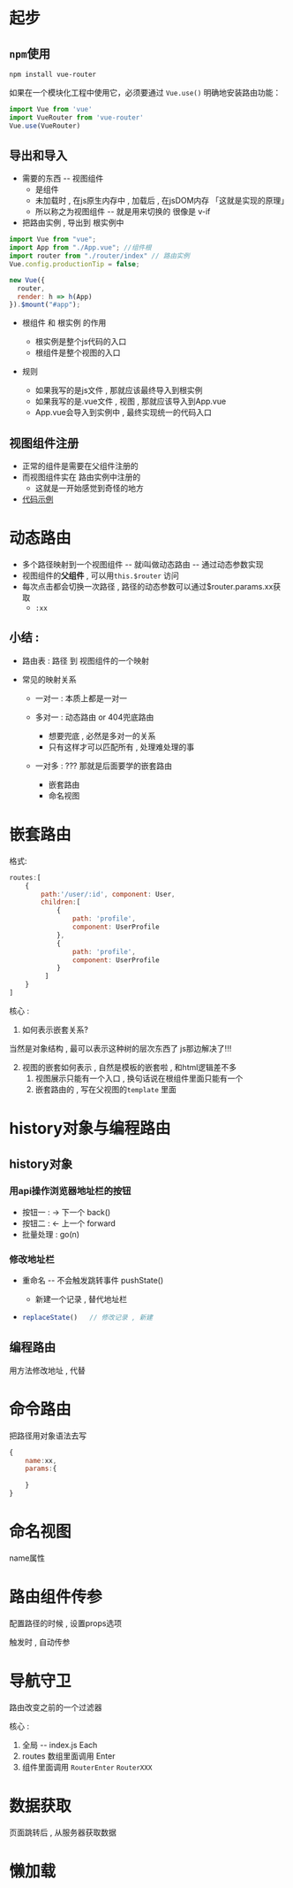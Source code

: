 # 起步

## `npm`使用

```bash
npm install vue-router
```

如果在一个模块化工程中使用它，必须要通过 `Vue.use()` 明确地安装路由功能：

```js
import Vue from 'vue'
import VueRouter from 'vue-router'
Vue.use(VueRouter)
```



## 导出和导入

- 需要的东西 -- 视图组件
  - 是组件 
  -  未加载时 , 在js原生内存中 , 加载后 , 在jsDOM内存  「这就是实现的原理」
  - 所以称之为视图组件 -- 就是用来切换的  很像是 v-if
- 把路由实例 , 导出到 根实例中

```js
import Vue from "vue";
import App from "./App.vue"; //组件根
import router from "./router/index" // 路由实例
Vue.config.productionTip = false;

new Vue({
  router,
  render: h => h(App)
}).$mount("#app");

```

- 根组件 和 根实例 的作用
  - 根实例是整个js代码的入口
  - 根组件是整个视图的入口

- 规则
  - 如果我写的是js文件 , 那就应该最终导入到根实例
  - 如果我写的是.vue文件 , 视图 , 那就应该导入到App.vue
  - App.vue会导入到实例中 , 最终实现统一的代码入口



## 视图组件注册

- 正常的组件是需要在父组件注册的
- 而视图组件实在 路由实例中注册的
  - 这就是一开始感觉到奇怪的地方
- [代码示例](https://codesandbox.io/s/trusting-tdd-324qe)





# 动态路由

- 多个路径映射到一个视图组件  -- 就i叫做动态路由 -- 通过动态参数实现
- 视图组件的**父组件**  ,  可以用`this.$router` 访问
- 每次点击都会切换一次路径 , 路径的动态参数可以通过$router.params.xx获取
  - `:xx`



## 小结 : 

- 路由表 :  路径 到  视图组件的一个映射

- 常见的映射关系

  - 一对一  : 本质上都是一对一

  - 多对一 : 动态路由 or 404兜底路由 

    - 想要兜底 , 必然是多对一的关系
    - 只有这样才可以匹配所有 , 处理难处理的事

  - 一对多 : ??? 那就是后面要学的嵌套路由

    - 嵌套路由
    - 命名视图

    



# 嵌套路由

格式: 

```js
routes:[
    {
        path:'/user/:id', component: User,
        children:[
            {
            	path: 'profile',
          		component: UserProfile
        	},
            {
                path: 'profile',
          		component: UserProfile
            }          
     	 ]
    }
]
```



核心 : 

1. 如何表示嵌套关系?

当然是对象结构 , 最可以表示这种树的层次东西了   js那边解决了!!!

2. 视图的嵌套如何表示 , 自然是模板的嵌套啦 , 和html逻辑差不多
   1. 视图展示只能有一个入口  ,  换句话说在根组件里面只能有一个<router-view>
   2. 嵌套路由的<router-view> , 写在父视图的`template` 里面





# history对象与编程路由

## history对象

### 用api操作浏览器地址栏的按钮



- 按钮一 :  → 下一个  back()
- 按钮二 : ←  上一个 forward
- 批量处理 : go(n)





### 修改地址栏

- 重命名 -- 不会触发跳转事件  pushState() 

  - 新建一个记录 , 替代地址栏

- ```js
  replaceState()   // 修改记录 , 新建
  ```





## 编程路由

用方法修改地址 , 代替<router-link>









# 命令路由

把路径用对象语法去写

```js
{
    name:xx,
    params:{
        
    }
}
```



# 命名视图

 name属性



# 路由组件传参

配置路径的时候 , 设置props选项

触发时 , 自动传参







# 导航守卫

路由改变之前的一个过滤器

核心 : 

1. 全局 -- index.js  Each
2. routes 数组里面调用  Enter
3. 组件里面调用 `RouterEnter` `RouterXXX`





# 数据获取

页面跳转后 , 从服务器获取数据





# 懒加载

